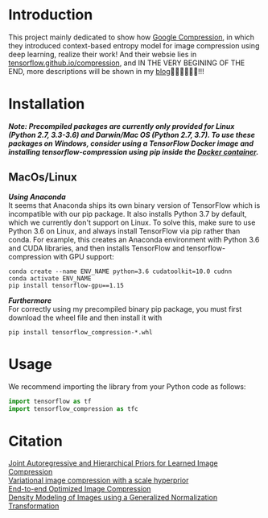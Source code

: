 # Introduction
This project mainly dedicated to show how [Google Compression](https://github.com/tensorflow/compression), in which they introduced context-based entropy model for
image compression using deep learning, realize their work! And their websie lies in [tensorflow.github.io/compression](tensorflow.github.io/compression), and IN THE VERY BEGINING OF THE END, more descriptions will be shown in my [blog](https://mluthervandross.github.io/mlv/)💪🏿💪🏿💪🏿!!!

# Installation
***Note: Precompiled packages are currently only provided for Linux (Python 2.7, 3.3-3.6) and Darwin/Mac OS (Python 2.7, 3.7). To use these packages on Windows, consider using a TensorFlow Docker image and installing tensorflow-compression using pip inside the [Docker container](https://www.tensorflow.org/install/docker).***

## MacOs/Linux
***Using Anaconda***  
It seems that Anaconda ships its own binary version of TensorFlow which is incompatible with our pip package. It also installs Python 3.7 by default, which we currently don't support on Linux. To solve this, make sure to use Python 3.6 on Linux, and always install TensorFlow via pip rather than conda. For example, this creates an Anaconda environment with Python 3.6 and CUDA libraries, and then installs TensorFlow and tensorflow-compression with GPU support:
```shell
conda create --name ENV_NAME python=3.6 cudatoolkit=10.0 cudnn
conda activate ENV_NAME
pip install tensorflow-gpu==1.15
```

***Furthermore***  
For correctly using my precompiled binary pip package, you must first download the wheel file and then install it with
```shell
pip install tensorflow_compression-*.whl
```

# Usage  
We recommend importing the library from your Python code as follows:
```python
import tensorflow as tf
import tensorflow_compression as tfc
```


# Citation
[Joint Autoregressive and Hierarchical Priors for Learned Image Compression](https://arxiv.org/abs/1809.02736)  
[Variational image compression with a scale hyperprior](https://arxiv.org/abs/1802.01436)  
[End-to-end Optimized Image Compression](https://arxiv.org/abs/1611.01704)  
[Density Modeling of Images using a Generalized Normalization Transformation](https://arxiv.org/abs/1511.06281)  
